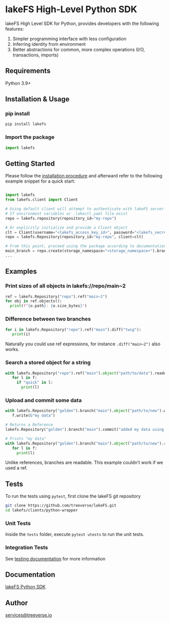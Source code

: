 # lakeFS High-Level Python SDK

lakeFS High Level SDK for Python, provides developers with the following features:
1. Simpler programming interface with less configuration
2. Inferring identity from environment 
3. Better abstractions for common, more complex operations (I/O, transactions, imports)

## Requirements

Python 3.9+

## Installation & Usage

### pip install

```sh
pip install lakefs
```

### Import the package

```python
import lakefs
```

## Getting Started

Please follow the [installation procedure](#installation--usage) and afterward refer to the following example snippet for a quick start:

```python

import lakefs
from lakefs.client import Client

# Using default client will attempt to authenticate with lakeFS server using configured credentials
# If environment variables or .lakectl.yaml file exist 
repo = lakefs.repository(repository_id="my-repo")

# Or explicitly initialize and provide a Client object 
clt = Client(username="<lakefs_access_key_id>", password="<lakefs_secret_access_key>", host="<lakefs_endpoint>")
repo = lakefs.Repository(repository_id="my-repo", client=clt)

# From this point, proceed using the package according to documentation
main_branch = repo.create(storage_namespace="<storage_namespace>").branch(branch_id="main")
...
```

## Examples

### Print sizes of all objects in lakefs://repo/main~2

```py
ref = lakefs.Repository("repo").ref("main~2")
for obj in ref.objects():
  print(f"{o.path}: {o.size_bytes}")
```

### Difference between two branches

```py
for i in lakefs.Repository("repo").ref("main").diff("twig"):
   print(i)
```

Naturally you could use ref expressions, for instance `.diff("main~2")` also
works.

### Search a stored object for a string

```py
with lakefs.Repository("repo").ref("main").object("path/to/data").reader(mode="r") as f:
   for l in f:
     if "quick" in l:
	   print(l)
```

### Upload and commit some data

```py
with lakefs.Repository("golden").branch("main").object("path/to/new").writer(mode="wb") as f:
   f.write(b"my data")

# Returns a Reference
lakefs.Repository("golden").branch("main").commit("added my data using lakeFS high-level SDK")

# Prints "my data"
with lakefs.Repository("golden").branch("main").object("path/to/new").reader(mode="r") as f:
   for l in f:
     print(l)
```

Unlike references, branches are readable.  This example couldn't work if we used a ref.

## Tests

To run the tests using `pytest`, first clone the lakeFS git repository

```sh
git clone https://github.com/treeverse/lakeFS.git
cd lakefs/clients/python-wrapper
```

### Unit Tests

Inside the `tests` folder, execute `pytest utests` to run the unit tests.

### Integration Tests

See [testing documentation](https://github.com/treeverse/lakeFS/blob/master/clients/python-wrapper/tests/integration/README.md) for more information

## Documentation

[lakeFS Python SDK](https://pydocs-lakefs.lakefs.io/) 

## Author

services@treeverse.io


